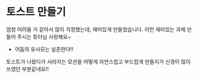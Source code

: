 # 토스트 만들기

엄청 어려울 거 같아서 많이 걱정했는데, 재미있게 만들었습니다.
이런 재미있는 과제 만들어 주시는 튜터님 사랑해요~

- 어둠의 유사모는 실존한다!!

토스트가 나왔다가 사라지는 모션을 어떻게 자연스럽고 부드럽게 만들지가 신경이 많이 쓰였던 부분같네요!!
